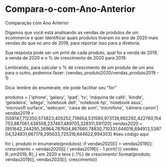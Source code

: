 # Compara-o-com-Ano-Anterior
Comparação com Ano Anterior

Digamos que você está analisando as vendas de produtos de um ecommerce e quer identificar quais produtos tiveram no ano de 2020 mais vendas do que no ano de 2019, para reportar isso para a diretoria.

Sua resposta pode ser um print de cada produto, qual foi a venda de 2019, a venda de 2020 e o % de crescimento de 2020 para 2019.

Lembrando, para calcular o % de crescimento de um produto de um ano para o outro, podemos fazer: (vendas_produto2020/vendas_produto2019 - 1)

Dica: lembre do enumerate, ele pode facilitar seu "for"


produtos = ['iphone', 'galaxy', 'ipad', 'tv', 'máquina de café', 'kindle', 'geladeira', 'adega', 'notebook dell', 'notebook hp', 'notebook asus', 'microsoft surface', 'webcam', 'caixa de som', 'microfone', 'câmera canon']
vendas2019 = [558147,712350,573823,405252,718654,531580,973139,892292,422760,154753,887061,438508,237467,489705,328311,591120]
vendas2020 = [951642,244295,26964,787604,867660,78830,710331,646016,694913,539704,324831,667179,295633,725316,644622,994303]
#seu código aqui

for i, produto in enumerate(produtos):
    if vendas2020[i] > vendas2019[i]:
        crescimento = vendas2020[i] / vendas2019[i] - 1
        print('{} vendeu R${:,} em 2019, R${:,} em 2020 e teve {:.1%} de crescimento'.format(produto, vendas2019[i], vendas2020[i], crescimento))
